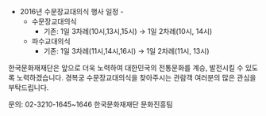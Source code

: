 - 2016년 수문장교대의식 행사 일정 -
  * 수문장교대의식
    - 기존: 1일 3차례(10시,13시,15시) → 1일 2차례(10시, 14시)
  * 파수교대의식
    - 기존: 1일 3차례(11시,14시,16시) → 1일 2차례(11시, 13시)

한국문화재재단은 앞으로 더욱 노력하여 대한민국의 전통문화를 계승, 발전시킬 수 있도록 노력하겠습니다. 경복궁 수문장교대의식을 찾아주시는 관람객 여러분의 많은 관심을 부탁드립니다.

문의: 02-3210-1645~1646 한국문화재재단 문화진흥팀